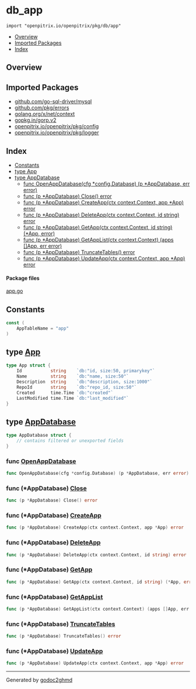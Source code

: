 # db_app
`import "openpitrix.io/openpitrix/pkg/db/app"`

* [Overview](#pkg-overview)
* [Imported Packages](#pkg-imports)
* [Index](#pkg-index)

## <a name="pkg-overview">Overview</a>

## <a name="pkg-imports">Imported Packages</a>

- [github.com/go-sql-driver/mysql](https://godoc.org/github.com/go-sql-driver/mysql)
- [github.com/pkg/errors](https://godoc.org/github.com/pkg/errors)
- [golang.org/x/net/context](https://godoc.org/golang.org/x/net/context)
- [gopkg.in/gorp.v2](https://godoc.org/gopkg.in/gorp.v2)
- [openpitrix.io/openpitrix/pkg/config](https://godoc.org/openpitrix.io/openpitrix/pkg/config)
- [openpitrix.io/openpitrix/pkg/logger](https://godoc.org/openpitrix.io/openpitrix/pkg/logger)

## <a name="pkg-index">Index</a>
* [Constants](#pkg-constants)
* [type App](#App)
* [type AppDatabase](#AppDatabase)
  * [func OpenAppDatabase(cfg \*config.Database) (p \*AppDatabase, err error)](#OpenAppDatabase)
  * [func (p \*AppDatabase) Close() error](#AppDatabase.Close)
  * [func (p \*AppDatabase) CreateApp(ctx context.Context, app \*App) error](#AppDatabase.CreateApp)
  * [func (p \*AppDatabase) DeleteApp(ctx context.Context, id string) error](#AppDatabase.DeleteApp)
  * [func (p \*AppDatabase) GetApp(ctx context.Context, id string) (\*App, error)](#AppDatabase.GetApp)
  * [func (p \*AppDatabase) GetAppList(ctx context.Context) (apps []App, err error)](#AppDatabase.GetAppList)
  * [func (p \*AppDatabase) TruncateTables() error](#AppDatabase.TruncateTables)
  * [func (p \*AppDatabase) UpdateApp(ctx context.Context, app \*App) error](#AppDatabase.UpdateApp)

#### <a name="pkg-files">Package files</a>
[app.go](./app.go) 

## <a name="pkg-constants">Constants</a>
``` go
const (
    AppTableName = "app"
)
```

## <a name="App">type</a> [App](./app.go#L25-L32)
``` go
type App struct {
    Id           string    `db:"id, size:50, primarykey"`
    Name         string    `db:"name, size:50"`
    Description  string    `db:"description, size:1000"`
    RepoId       string    `db:"repo_id, size:50"`
    Created      time.Time `db:"created"`
    LastModified time.Time `db:"last_modified"`
}
```

## <a name="AppDatabase">type</a> [AppDatabase](./app.go#L34-L38)
``` go
type AppDatabase struct {
    // contains filtered or unexported fields
}
```

### <a name="OpenAppDatabase">func</a> [OpenAppDatabase](./app.go#L40)
``` go
func OpenAppDatabase(cfg *config.Database) (p *AppDatabase, err error)
```

### <a name="AppDatabase.Close">func</a> (\*AppDatabase) [Close](./app.go#L65)
``` go
func (p *AppDatabase) Close() error
```

### <a name="AppDatabase.CreateApp">func</a> (\*AppDatabase) [CreateApp](./app.go#L88)
``` go
func (p *AppDatabase) CreateApp(ctx context.Context, app *App) error
```

### <a name="AppDatabase.DeleteApp">func</a> (\*AppDatabase) [DeleteApp](./app.go#L102)
``` go
func (p *AppDatabase) DeleteApp(ctx context.Context, id string) error
```

### <a name="AppDatabase.GetApp">func</a> (\*AppDatabase) [GetApp](./app.go#L71)
``` go
func (p *AppDatabase) GetApp(ctx context.Context, id string) (*App, error)
```

### <a name="AppDatabase.GetAppList">func</a> (\*AppDatabase) [GetAppList](./app.go#L81)
``` go
func (p *AppDatabase) GetAppList(ctx context.Context) (apps []App, err error)
```

### <a name="AppDatabase.TruncateTables">func</a> (\*AppDatabase) [TruncateTables](./app.go#L109)
``` go
func (p *AppDatabase) TruncateTables() error
```

### <a name="AppDatabase.UpdateApp">func</a> (\*AppDatabase) [UpdateApp](./app.go#L95)
``` go
func (p *AppDatabase) UpdateApp(ctx context.Context, app *App) error
```

- - -
Generated by [godoc2ghmd](https://github.com/GandalfUK/godoc2ghmd)